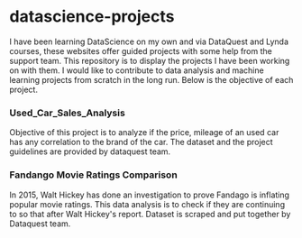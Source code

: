 # datascience-projects

I have been learning DataScience on my own and via DataQuest and Lynda courses, these websites offer guided projects with some help from the support team. This repository is to display the projects I have been working on with them. I would like to contribute to data analysis and machine learning projects from scratch in the long run. Below is the objective of each project.

### Used_Car_Sales_Analysis 
Objective of this project is to analyze if the price, mileage of an used car has any correlation to the brand of the car. The dataset and the project guidelines are provided by dataquest team. 

### Fandango Movie Ratings Comparison
In 2015, Walt Hickey has done an investigation to prove Fandago is inflating popular movie ratings. This data analysis is to check if they are continuing to so that after Walt Hickey's report. Dataset is scraped and put together by Dataquest team. 
